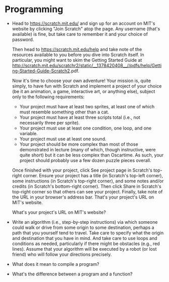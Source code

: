 # Programming

* Head to <https://scratch.mit.edu/> and sign up for an account on MIT's website by clicking "Join Scratch" atop the page. Any username (that's available) is fine, but take care to remember it and your choice of password.

  Then head to https://scratch.mit.edu/help and take note of the resources available to you before you dive into Scratch itself. In particular, you might want to skim the Getting Started Guide at <http://scratch.mit.edu/scratchr2/static/__1378420408__//pdfs/help/Getting-Started-Guide-Scratch2>.pdf.

  Now it's time to choose your own adventure! Your mission is, quite simply, to have fun with Scratch and implement a project of your choice (be it an animation, a game, interactive art, or anything else), subject only to the following requirements:

  * Your project must have at least two sprites, at least one of which must resemble something other than a cat.
  * Your project must have at least three scripts total (i.e., not necessarily three per sprite).
  * Your project must use at least one condition, one loop, and one variable.
  * Your project must use at least one sound.
  * Your project should be more complex than most of those demonstrated in lecture (many of which, though instructive, were quite short) but it can be less complex than Oscartime. As such, your project should probably use a few dozen puzzle pieces overall.

  Once finished with your project, click See project page in Scratch's top-right corner. Ensure your project has a title (in Scratch's top-left corner), some instructions (in Scratch's top-right corner), and some notes and/or credits (in Scratch's bottom-right corner). Then click Share in Scratch's top-right corner so that others can see your project. Finally, take note of the URL in your browser's address bar. That's your project's URL on MIT's website.

  What's your project's URL on MIT's website?

* Write an algorithm (i.e., step-by-step instructions) via which someone could walk or drive from some origin to some destination, perhaps a path that you yourself tend to travel. Take care to specify what the origin and destination that you have in mind. And take care to use loops and conditions as needed, particularly if there might be obstacles (e.g., red lines). Assume that your algorithm will be executed by a robot (or lost friend) who will follow your directions precisely.

* What does it mean to compile a program?

* What's the difference between a program and a function?

